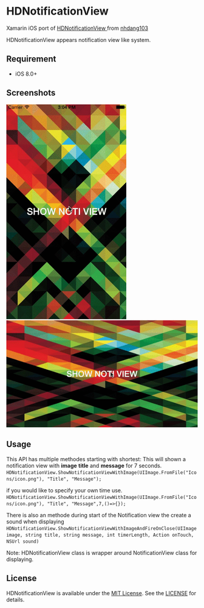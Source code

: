 # HDNotificationView
  
  Xamarin iOS port of [HDNotificationView
 ](https://github.com/nhdang103/HDNotificationView) from [nhdang103](https://github.com/nhdang103)
  
  HDNotificationView appears notification view like system.

## Requirement
- iOS 8.0+

## Screenshots
![alt tag](./Assets/screen_portrait.gif) ![alt tag](./Assets/screen_landscape.gif)

## Usage
This API has multiple methodes starting with shortest:
This will shown a notification view with **image** **title** and **message** for 7 seconds.
`HDNotificationView.ShowNotificationViewWithImage(UIImage.FromFile("Icons/icon.png"), "Title", "Message");`

if you would like to specify your own time use.
`HDNotificationView.ShowNotificationViewWithImage(UIImage.FromFile("Icons/icon.png"), "Title", "Message",7,()=>{});`

There is also an methode during start of the Notification view the create a sound when displaying
`HDNotificationView.ShowNotificationViewWithImageAndFireOnClose(UIImage image, string title, string message, int timerLength, Action onTouch, NSUrl sound)`

Note: HDNotificationView class is wrapper around NotificationView class for displaying.

## License
HDNotificationView is available under the [MIT License](https://en.wikipedia.org/wiki/MIT_License). See the [LICENSE](./LICENSE) for details.